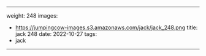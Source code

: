 
---
weight: 248
images:
- https://jumpingcow-images.s3.amazonaws.com/jack/jack_248.png
title: jack 248
date: 2022-10-27
tags:
- jack
---
